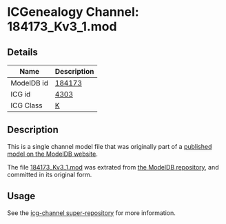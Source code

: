 # ICGenealogy Channel: 184173\_Kv3\_1.mod

## Details

Name | Description
---- | -----------
ModelDB id | [184173](http://senselab.med.yale.edu/ModelDB/ShowModel.cshtml?model=184173)
ICG id | [4303](http://icg.neurotheory.ox.ac.uk/channels/1/4303)
ICG Class | [K](http://icg.neurotheory.ox.ac.uk/channels/1)

## Description

This is a single channel model file that was originally part of a [published model on the ModelDB website](http://senselab.med.yale.edu/mModelDB/ShowModel.cshtml?model=184173).

The file [184173\_Kv3\_1.mod](184173_Kv3_1.mod) was extrated from [the ModelDB repository](http://senselab.med.yale.edu/ModelDB/ShowModel.cshtml?model=184173), and committed in its original form.

## Usage

See the [icg-channel super-repository](https://github.com/icgenealogy/icg-channels) for more information.